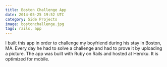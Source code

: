 ```yaml
---
title: Boston Challenge App
date: 2014-05-25 19:52 UTC
category: Side Projects
image: bostonchallenge.jpg
tags: rails, app
---
```


I built this app in order to challenge my boyfriend during his stay in Boston, MA. Every day he had to solve a challenge and had to prove it by uploading a picture. The app was built with Ruby on Rails and hosted at Heroku. It is optimized for mobile.
